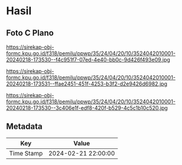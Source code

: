 # Hasil

## Foto C Plano

https://sirekap-obj-formc.kpu.go.id/f318/pemilu/ppwp/35/24/04/20/10/3524042010001-20240218-173530--f4c951f7-07ed-4e40-bb0c-9d426f493e09.jpg

https://sirekap-obj-formc.kpu.go.id/f318/pemilu/ppwp/35/24/04/20/10/3524042010001-20240218-173531--ffae2451-451f-4253-b3f2-d2e9426d6982.jpg

https://sirekap-obj-formc.kpu.go.id/f318/pemilu/ppwp/35/24/04/20/10/3524042010001-20240218-173530--3c406e1f-edf8-420f-b529-4c5c1b10c520.jpg


## Metadata

| Key        | Value               |
| ---------- | ------------------- |
| Time Stamp | 2024-02-21 22:00:00 |



